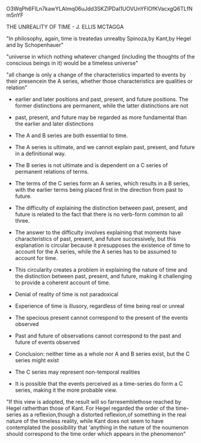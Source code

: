 O3WqPh6FILn7kawYLAImq06uJdd3SKZlPDaI1UOVUnYFlOfKVacxgQ6TLfNm5nYF

THE UNREALITY OF TIME - J. ELLIS MCTAGGA

"In philosophy, again, time is treatedas unrealby Spinoza,by Kant,by Hegel and by Schopenhauer"

"universe in which nothing whatever changed (including the thoughts of the conscious beings in it) would be a timeless universe"

"all change is only a change of the characteristics imparted to events by their presencein the A series, whether those characteristics are qualities or relation"

 - earlier and later positions and past, present, and future positions. The former distinctions are permanent, while the latter distinctions are not
 - past, present, and future may be regarded as more fundamental than the earlier and later distinctions

 - The A and B series are both essential to time.
 - The A series is ultimate, and we cannot explain past, present, and future in a definitional way.
 - The B series is not ultimate and is dependent on a C series of permanent relations of terms.
 - The terms of the C series form an A series, which results in a B series, with the earlier terms being placed first in the direction from past to future.

 - The difficulty of explaining the distinction between past, present, and future is related to the fact that there is no verb-form common to all three.
 - The answer to the difficulty involves explaining that moments have characteristics of past, present, and future successively, but this explanation is circular because it presupposes the existence of time to account for the A series, while the A series has to be assumed to account for time.
 - This circularity creates a problem in explaining the nature of time and the distinction between past, present, and future, making it challenging to provide a coherent account of time.

 - Denial of reality of time is not paradoxical
 - Experience of time is illusory, regardless of time being real or unreal
 - The specious present cannot correspond to the present of the events observed
 - Past and future of observations cannot correspond to the past and future of events observed
 - Conclusion: neither time as a whole nor A and B series exist, but the C series might exist
 - The C series may represent non-temporal realities
 - It is possible that the events perceived as a time-series do form a C series, making it the more probable view.

"If this view is adopted, the result will so farresemblethose reached by Hegel ratherthan those of Kant. For Hegel regarded the order of the time-series as a reflexion,though a distorted reflexion,of something in the real nature of the timeless reality, while Kant
does not seem to have contemplated the possibility that 'anything in the nature of the noumenon should correspond to the time order which appears in the phenomenon"


